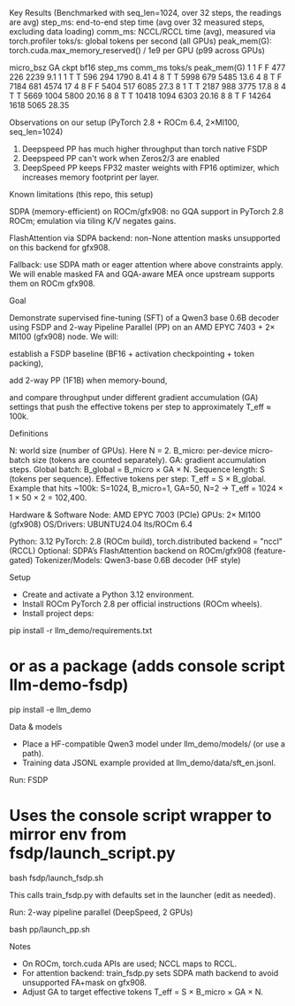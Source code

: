 Key Results (Benchmarked with seq_len=1024, over 32 steps, the readings are avg)
step_ms: end-to-end step time (avg over 32 measured steps, excluding data loading)
comm_ms: NCCL/RCCL time (avg), measured via torch.profiler
toks/s: global tokens per second (all GPUs)
peak_mem(G): torch.cuda.max_memory_reserved() / 1e9 per GPU (p99 across GPUs)

micro_bsz	GA	ckpt	bf16	step_ms	comm_ms	toks/s	peak_mem(G)
1	1	F	F	477	226	2239	9.1
1	1	T	T	596	294	1790	8.41
4	8	T	T	5998	679	5485	13.6
4	8	T	F	7184	681	4574	17
4	8	F	F	5404	517	6085	27.3
8	1	T	T	2187	988	3775	17.8
8	4	T	T	5669	1004	5800	20.16
8	8	T	T	10418	1094	6303	20.16
8	8	T	F	14264	1618	5065	28.35

Observations on our setup (PyTorch 2.8 + ROCm 6.4, 2×MI100, seq_len=1024)
1. Deepspeed PP has much higher throughput  than torch native FSDP
2. Deepspeed PP can't work when Zeros2/3 are enabled
3. DeepSpeed PP keeps FP32 master weights with FP16 optimizer, which increases memory footprint per layer.


Known limitations (this repo, this setup)

SDPA (memory-efficient) on ROCm/gfx908: no GQA support in PyTorch 2.8 ROCm; emulation via tiling K/V negates gains.

FlashAttention via SDPA backend: non-None attention masks unsupported on this backend for gfx908.

Fallback: use SDPA math or eager attention where above constraints apply.
We will enable masked FA and GQA-aware MEA once upstream supports them on ROCm gfx908.


Goal

Demonstrate supervised fine-tuning (SFT) of a Qwen3 base 0.6B decoder using FSDP and 2-way Pipeline Parallel (PP) on an AMD EPYC 7403 + 2× MI100 (gfx908) node.
We will:

establish a FSDP baseline (BF16 + activation checkpointing + token packing),

add 2-way PP (1F1B) when memory-bound,

and compare throughput under different gradient accumulation (GA) settings that push the effective tokens per step to approximately T_eff ≈ 100k.




Definitions

N: world size (number of GPUs). Here N = 2.
B_micro: per-device micro-batch size (tokens are counted separately).
GA: gradient accumulation steps.
Global batch: B_global = B_micro × GA × N.
Sequence length: S (tokens per sequence).
Effective tokens per step: T_eff = S × B_global.
Example that hits ~100k: S=1024, B_micro=1, GA=50, N=2 → T_eff = 1024 × 1 × 50 × 2 = 102,400.


Hardware & Software
Node: AMD EPYC 7003 (PCIe)
GPUs: 2× MI100 (gfx908)
OS/Drivers: UBUNTU24.04 lts/ROCm 6.4

Python: 3.12
PyTorch: 2.8 (ROCm build), torch.distributed backend = "nccl" (RCCL)
Optional: SDPA’s FlashAttention backend on ROCm/gfx908 (feature-gated)
Tokenizer/Models: Qwen3-base 0.6B decoder (HF style)


Setup

- Create and activate a Python 3.12 environment.
- Install ROCm PyTorch 2.8 per official instructions (ROCm wheels).
- Install project deps:

pip install -r llm_demo/requirements.txt
# or as a package (adds console script llm-demo-fsdp)
pip install -e llm_demo


Data & models

- Place a HF-compatible Qwen3 model under llm_demo/models/ (or use a path).
- Training data JSONL example provided at llm_demo/data/sft_en.jsonl.


Run: FSDP 

# Uses the console script wrapper to mirror env from fsdp/launch_script.py
bash fsdp/launch_fsdp.sh

This calls train_fsdp.py with defaults set in the launcher (edit as needed).


Run: 2-way pipeline parallel (DeepSpeed, 2 GPUs)

bash pp/launch_pp.sh


Notes

- On ROCm, torch.cuda APIs are used; NCCL maps to RCCL.
- For attention backend: train_fsdp.py sets SDPA math backend to avoid unsupported FA+mask on gfx908.
- Adjust GA to target effective tokens T_eff = S × B_micro × GA × N.

